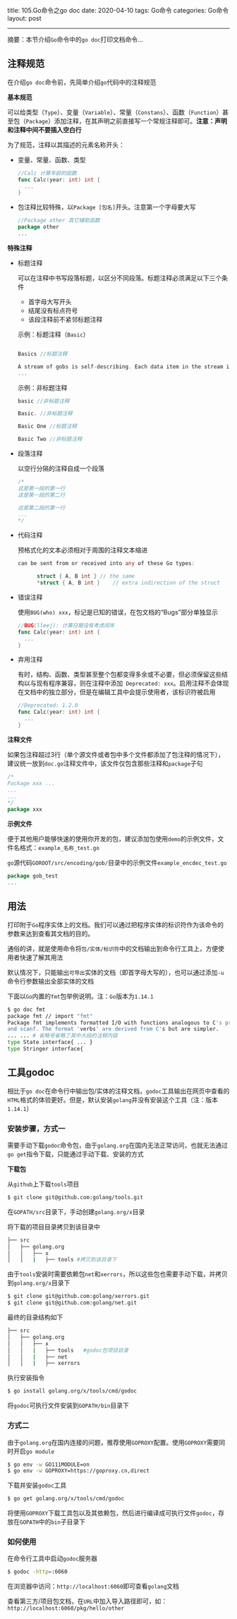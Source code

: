 title: 105.Go命令之go doc
date: 2020-04-10
tags: Go命令
categories: Go命令
layout: post

------

摘要：本节介绍`Go`命令中的`go doc`打印文档命令...

<!-- more -->

## 注释规范

在介绍`go doc`命令前，先简单介绍`go`代码中的注释规范

**基本规范**

可以给类型（`Type`）、变量（`Variable`）、常量（`Constans`）、函数（`Function`）甚至包（`Package`）添加注释，在其声明之前直接写一个常规注释即可。**注意：声明和注释中间不要插入空白行**

为了规范，注释以其描述的元素名称开头：

- 变量、常量、函数、类型

  ```go
  //Calc 计算年龄的函数
  func Calc(year: int) int {
    ...
  }
  ```

- 包注释比较特殊，以`Package [包名]`开头。注意第一个字母要大写

  ```go
  //Package other 其它辅助函数
  package other
  ...
  ```

**特殊注释**

- 标题注释

  可以在注释中书写段落标题，以区分不同段落。标题注释必须满足以下三个条件

  - 首字母大写开头
  - 结尾没有标点符号
  - 该段注释前不紧邻标题注释

  示例：标题注释（`Basic`）

  ```go
  
  Basics //标题注释
  
  A stream of gobs is self-describing. Each data item in the stream is preceded by
  ...
  ```

  示例：非标题注释

  ```go
  basic //非标题注释
  
  Basic. //非标题注释
  
  Basic One //标题注释
  
  Basic Two //非标题注释
  ```

- 段落注释

  以空行分隔的注释自成一个段落

  ```go
  /*
  这是第一段的第一行
  这是第一段的第二行
  
  这是第二段的第一行
  ...
  */
  ```

- 代码注释

  预格式化的文本必须相对于周围的注释文本缩进

  ```go
  can be sent from or received into any of these Go types:
  
  		struct { A, B int }	// the same
  		*struct { A, B int }	// extra indirection of the struct
  ```

- 错误注释

  使用`BUG(who) xxx`，标记是已知的错误，在包文档的“Bugs”部分单独显示

  ```go
  //BUG(lleej): 计算日期没有考虑闰年
  func Calc(year: int) int {
    ...
  }
  ```

- 弃用注释

  有时，结构、函数、类型甚至整个包都变得多余或不必要，但必须保留这些结构以与现有程序兼容，则在注释中添加` Deprecated: xxx`。启用注释不会体现在文档中的独立部分，但是在编辑工具中会提示使用者，该标识符被启用

  ```go
  //Deprecated: 1.2.0
  func Calc(year: int) int {
    ...
  }
  ```

**注释文件**

如果包注释超过3行（单个源文件或者包中多个文件都添加了包注释的情况下），建议统一放到`doc.go`注释文件中，该文件仅包含那些注释和`package`子句

```go
/*
Package xxx ...
...
...
*/
package xxx
```

**示例文件**

便于其他用户能够快速的使用你开发的包，建议添加包使用`demo`的示例文件，文件名格式：`example_名称_test.go`

`go`源代码`GOROOT/src/encoding/gob/`目录中的示例文件`example_encdec_test.go`

```go
package gob_test
...
```

## 用法

打印附于`Go`程序实体上的文档。我们可以通过把程序实体的标识符作为该命令的参数来达到查看其文档的目的。

通俗的讲，就是使用命令将`包/实体/标识符`中的文档输出到命令行工具上，方便使用者快速了解其用法

默认情况下，只能输出`可导出`实体的文档（即首字母大写的），也可以通过添加`-u`命令行参数输出全部实体的文档

下面以`Go`内置的`fmt`包举例说明。注：`Go`版本为`1.14.1`
```bash
$ go doc fmt
package fmt // import "fmt"
Package fmt implements formatted I/O with functions analogous to C's printf
and scanf. The format 'verbs' are derived from C's but are simpler.
... ... # 省略号省略了其中大段的注释内容
type State interface{ ... }
type Stringer interface{
```

## 工具godoc

相比于`go doc`在命令行中输出包/实体的注释文档，`godoc`工具输出在网页中查看的`HTML`格式的体验更好。但是，默认安装`golang`并没有安装这个工具（注：版本`1.14.1`）

### 安装步骤，方式一

需要手动下载`godoc`命令包，由于`golang.org`在国内无法正常访问，也就无法通过`go get`指令下载，只能通过手动下载、安装的方式

**下载包**

从`github`上下载`tools`项目

```bash
$ git clone git@github.com:golang/tools.git
```

在`GOPATH/src`目录下，手动创建`golang.org/x`目录

将下载的项目目录拷贝到该目录中

```bash
├── src
│   ├── golang.org
│   │   ├── x
│   │   |   ├── tools #拷贝到该目录下
```

由于`tools`安装时需要依赖包`net`和`xerrors`，所以这些包也需要手动下载，并拷贝到`golang.org/x`目录下

```bash
$ git clone git@github.com:golang/xerrors.git
$ git clone git@github.com:golang/net.git
```

最终的目录结构如下

```bash
├── src
│   ├── golang.org
│   │   ├── x
│   │   |   ├── tools 	#godoc包项目目录
│   │   |   ├── net 		
│   │   |   ├── xerrors 
```

执行安装指令

```bash
$ go install golang.org/x/tools/cmd/godoc
```

将`godoc`可执行文件安装到`GOPATH/bin`目录下

### 方式二

由于`golang.org`在国内连接的问题，推荐使用`GOPROXY`配置。使用`GOPROXY`需要同时开启`go module`

```bash
$ go env -w GO111MODULE=on
$ go env -w GOPROXY=https://goproxy.cn,direct
```

下载并安装`godoc`工具

```bash
$ go get golang.org/x/tools/cmd/godoc
```

将使用`GOPROXY`下载工具包以及其依赖包，然后进行编译成可执行文件`godoc`，存放在`GOPATH`中的`bin`子目录下

### 如何使用

在命令行工具中启动`godoc`服务器

```bash
$ godoc -http=:6060
```

在浏览器中访问：`http://localhost:6060`即可查看`golang`文档

查看第三方/项目包文档，在`URL`中加入导入路径即可，如：`http://localhost:6060/pkg/hello/other`







